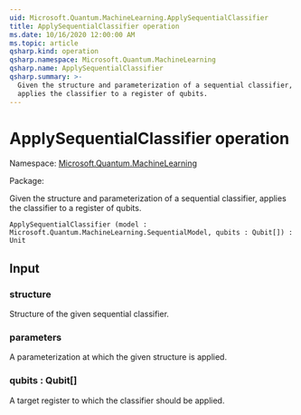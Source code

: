 ```yaml
---
uid: Microsoft.Quantum.MachineLearning.ApplySequentialClassifier
title: ApplySequentialClassifier operation
ms.date: 10/16/2020 12:00:00 AM
ms.topic: article
qsharp.kind: operation
qsharp.namespace: Microsoft.Quantum.MachineLearning
qsharp.name: ApplySequentialClassifier
qsharp.summary: >-
  Given the structure and parameterization of a sequential classifier,
  applies the classifier to a register of qubits.
---
```


# ApplySequentialClassifier operation

Namespace: [Microsoft.Quantum.MachineLearning](xref:Microsoft.Quantum.MachineLearning)

Package: [](https://nuget.org/packages/)


Given the structure and parameterization of a sequential classifier,applies the classifier to a register of qubits.

```Q#
ApplySequentialClassifier (model : Microsoft.Quantum.MachineLearning.SequentialModel, qubits : Qubit[]) : Unit
```


## Input

### structure

Structure of the given sequential classifier.


### parameters

A parameterization at which the given structure is applied.


### qubits : Qubit[]

A target register to which the classifier should be applied.

